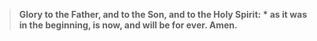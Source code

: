 > **Glory to the Father, and to the Son, and to the Holy Spirit: *
> as it was in the beginning, is now, and will be for ever. Amen.**
